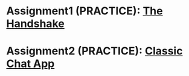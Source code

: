 <h1>Assignment1 (PRACTICE): <a href ="https://login.codingdojo.africa/m/674/15388/112266">The Handshake</a></h1>
<h1>Assignment2 (PRACTICE): <a href ="https://login.codingdojo.africa/m/674/15388/112267">Classic Chat App</a></h1>